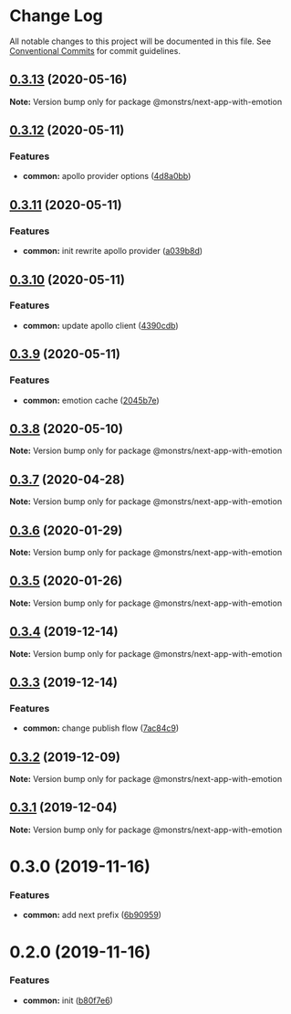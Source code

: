 # Change Log

All notable changes to this project will be documented in this file.
See [Conventional Commits](https://conventionalcommits.org) for commit guidelines.

## [0.3.13](https://github.com/monstrs-lab/nextjs-modules/compare/@monstrs/next-app-with-emotion@0.3.12...@monstrs/next-app-with-emotion@0.3.13) (2020-05-16)

**Note:** Version bump only for package @monstrs/next-app-with-emotion

## [0.3.12](https://github.com/monstrs-lab/nextjs-modules/compare/@monstrs/next-app-with-emotion@0.3.11...@monstrs/next-app-with-emotion@0.3.12) (2020-05-11)

### Features

- **common:** apollo provider options ([4d8a0bb](https://github.com/monstrs-lab/nextjs-modules/commit/4d8a0bb22c1dc434e832cc0d345cbe8040374e4c))

## [0.3.11](https://github.com/monstrs-lab/nextjs-modules/compare/@monstrs/next-app-with-emotion@0.3.10...@monstrs/next-app-with-emotion@0.3.11) (2020-05-11)

### Features

- **common:** init rewrite apollo provider ([a039b8d](https://github.com/monstrs-lab/nextjs-modules/commit/a039b8d481d96a204fe4962f8ea78a510e4355d0))

## [0.3.10](https://github.com/monstrs-lab/nextjs-modules/compare/@monstrs/next-app-with-emotion@0.3.9...@monstrs/next-app-with-emotion@0.3.10) (2020-05-11)

### Features

- **common:** update apollo client ([4390cdb](https://github.com/monstrs-lab/nextjs-modules/commit/4390cdba52a5d34da3e731318848d1f1b9ac1d3f))

## [0.3.9](https://github.com/monstrs-lab/nextjs-modules/compare/@monstrs/next-app-with-emotion@0.3.8...@monstrs/next-app-with-emotion@0.3.9) (2020-05-11)

### Features

- **common:** emotion cache ([2045b7e](https://github.com/monstrs-lab/nextjs-modules/commit/2045b7e394dbcdc00d515186dc101f100cbb46f1))

## [0.3.8](https://github.com/monstrs-lab/nextjs-modules/compare/@monstrs/next-app-with-emotion@0.3.7...@monstrs/next-app-with-emotion@0.3.8) (2020-05-10)

**Note:** Version bump only for package @monstrs/next-app-with-emotion

## [0.3.7](https://github.com/monstrs-lab/nextjs-modules/compare/@monstrs/next-app-with-emotion@0.3.6...@monstrs/next-app-with-emotion@0.3.7) (2020-04-28)

**Note:** Version bump only for package @monstrs/next-app-with-emotion

## [0.3.6](https://github.com/monstrs-lab/nextjs-modules/compare/@monstrs/next-app-with-emotion@0.3.5...@monstrs/next-app-with-emotion@0.3.6) (2020-01-29)

**Note:** Version bump only for package @monstrs/next-app-with-emotion

## [0.3.5](https://github.com/monstrs-lab/nextjs-modules/compare/@monstrs/next-app-with-emotion@0.3.4...@monstrs/next-app-with-emotion@0.3.5) (2020-01-26)

**Note:** Version bump only for package @monstrs/next-app-with-emotion

## [0.3.4](https://github.com/monstrs-lab/nextjs-modules/compare/@monstrs/next-app-with-emotion@0.3.3...@monstrs/next-app-with-emotion@0.3.4) (2019-12-14)

**Note:** Version bump only for package @monstrs/next-app-with-emotion

## [0.3.3](https://github.com/monstrs-lab/nextjs-modules/compare/@monstrs/next-app-with-emotion@0.3.2...@monstrs/next-app-with-emotion@0.3.3) (2019-12-14)

### Features

- **common:** change publish flow ([7ac84c9](https://github.com/monstrs-lab/nextjs-modules/commit/7ac84c94b89cd2ab5cf62c398c45d447567dd682))

## [0.3.2](https://github.com/monstrs-lab/nextjs-modules/compare/@monstrs/next-app-with-emotion@0.3.1...@monstrs/next-app-with-emotion@0.3.2) (2019-12-09)

**Note:** Version bump only for package @monstrs/next-app-with-emotion

## [0.3.1](https://github.com/monstrs-lab/nextjs-modules/compare/@monstrs/next-app-with-emotion@0.3.0...@monstrs/next-app-with-emotion@0.3.1) (2019-12-04)

**Note:** Version bump only for package @monstrs/next-app-with-emotion

# 0.3.0 (2019-11-16)

### Features

- **common:** add next prefix ([6b90959](https://github.com/monstrs-lab/nextjs-modules/commit/6b90959f86b8f0fb7bf1e64bd1ccf00b6d664188))

# 0.2.0 (2019-11-16)

### Features

- **common:** init ([b80f7e6](https://github.com/monstrs-lab/nextjs-modules/commit/b80f7e6c4c3e1853c835070ea30980096986a616))
